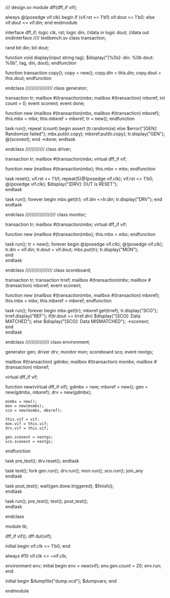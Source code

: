 /// design.sv
module dff(dff_if vif);
  
  always @(posedge vif.clk)
  begin
    if (vif.rst == 1'b1)
      vif.dout <= 1'b0;
      else
      vif.dout <= vif.din;
  end
endmodule

interface dff_if;
logic clk, rst;
logic din; //data in
logic dout; //data out
endinterface
//// testbench.sv
class transaction;

rand bit din;
bit dout;

  function void display(input string tag);
    $display("[%0s]: din: %0b dout: %0b", tag, din, dout);
  endfunction
  
  function transaction copy();
    copy = new();
    copy.din = this.din;
    copy.dout = this.dout;
  endfunction
  
endclass
/////////////////
class generator;

  transaction tr;
  mailbox #(transaction)mbx;
  mailbox #(transaction) mbxref;
  int count = 0;
  event sconext;
  event done;
  
  function new (mailbox #(transaction)mbx, mailbox #(transaction) mbxref);
    this.mbx = mbx;
    this.mbxref = mbxref;
    tr = new();
  endfunction
  
  task run();
    repeat (count) begin
      assert (tr.randomize) else $error("[GEN]: Randomize failed");
      mbx.put(tr.copy);
      mbxref.put(tr.copy);
      tr.display("GEN");
      @(sconext);
    end
    ->done;
  endtask

endclass
////////////
class driver;

  transaction tr;
  mailbox #(transaction)mbx;
  virtual dff_if vif;
  
  function new (mailbox #(transaction)mbx);
    this.mbx = mbx;
  endfunction
  
  task reset();
  vif.rst <= 1'b1;
    repeat(5)@(posedge vif.clk);
  vif.rst <= 1'b0;
    @(posedge vif.clk);
    $display("[DRV]: DUT is RESET");    
  endtask
  
  task run();
  forever begin
    mbx.get(tr);
    vif.din <=tr.din;
    tr.display("DRV");
  end  
  endtask
  
endclass
///////////////////
class monitor;

  transaction tr;
  mailbox #(transaction)mbx;
  virtual dff_if vif;
  
  function new (mailbox #(transaction)mbx);
    this.mbx = mbx;
  endfunction
  
  task run();
    tr = new();
    forever begin
      @(posedge vif.clk);
      @(posedge vif.clk);
      tr.din = vif.din;
      tr.dout = vif.dout;
      mbx.put(tr);
      tr.display("MON");   
    end  
  endtask
  
endclass
/////////////////
class scoreboard;

  transaction tr;
  transaction trref;
  mailbox #(transaction)mbx;
  mailbox #(transaction) mbxref;
  event sconext;
  
  function new (mailbox #(transaction)mbx, mailbox #(transaction) mbxref);
    this.mbx = mbx;
    this.mbxref = mbxref;
  endfunction
  
  task run();
  forever begin
    mbx.get(tr);
    mbxref.get(trref);
    tr.display("SCO");
    trref.display("REF");
    if(tr.dout == trref.din)
    $display("[SCO]: Data MATCHED");
    else
      $display("[SCO]: Data MISMATCHED");
  	->sconext;     
  end  
  endtask

endclass
///////////////
class environment;

  generator gen;
  driver drv;
  monitor mon;
  scoreboard sco;
  event nextgs;
  
  mailbox #(transaction) gdmbx;
  mailbox #(transaction) msmbx;
   mailbox #(transaction) mbxref;
  
  virtual dff_if vif;
  
  function new(virtual dff_if vif);
    gdmbx = new;
    mbxref = new();
    gen = new(gdmbx, mbxref);
    drv = new(gdmbx);
    
    msmbx = new();
    mon = new(msmbx);
    sco = new(msmbx, mbxref);
    
    this.vif = vif;
    mon.vif = this.vif;
    drv.vif = this.vif;
    
    gen.sconext = nextgs;
    sco.sconext = nextgs;
  endfunction
  
  task pre_test();
    drv.reset();
  endtask
  
  task test();
  fork
    gen.run();
    drv.run();
    mon.run();
    sco.run();
  join_any      
  endtask
  
  task post_test();
    wait(gen.done.triggered);
    $finish();  
  endtask
  
  task run();
    pre_test();
    test();
    post_test();  
  endtask

endclass

module tb;
  
  dff_if vif();
  dff dut(vif);
  
  initial begin
  vif.clk <= 1'b0;
  end
  
  always #10 vif.clk <= ~vif.clk;
  
  environment env;
  initial begin
    env = new(vif);
    env.gen.count = 20;
    env.run;  
  end
  
  initial begin
    $dumpfile("dump.vcd");
    $dumpvars;
  end

endmodule
